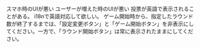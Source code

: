 スマホ時のUIが悪い
ユーザーが増えた時のUIが悪い
投票が英語で表示されることがある。
i18nで英語対応して欲しい。
ゲーム開始時から、指定したラウンド数が終了するまでは、「設定変更ボタン」と「ゲーム開始ボタン」を非表示にしてください。一方で、「ラウンド開始ボタン」は常に表示されたままにしてください。
